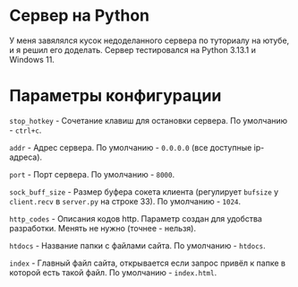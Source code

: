 # Сервер на Python
У меня завялялся кусок недоделанного сервера по туториалу на ютубе, и я решил его доделать. Сервер тестировался на Python 3.13.1 и Windows 11.
# Параметры конфигурации
`stop_hotkey` - Сочетание клавиш для остановки сервера. По умолчанию - `ctrl+c`.

`addr` - Адрес сервера. По умолчанию - `0.0.0.0` (все доступные ip-адреса).

`port` - Порт сервера. По умолчанию - `8000`.

`sock_buff_size` - Размер буфера сокета клиента (регулирует `bufsize` у `client.recv` в `server.py` на строке 33). По умолчанию - `1024`.

`http_codes` - Описания кодов http. Параметр создан для удобства разработки. Менять не нужно (точнее - нельзя).

`htdocs` - Название папки с файлами сайта. По умолчанию - `htdocs`.

`index` - Главный файл сайта, открывается если запрос привёл к папке в которой есть такой файл. По умолчанию - `index.html`.
